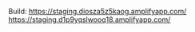 Build: https://staging.diosza5z5kaog.amplifyapp.com/
https://staging.d1p9yqslwooq18.amplifyapp.com/
